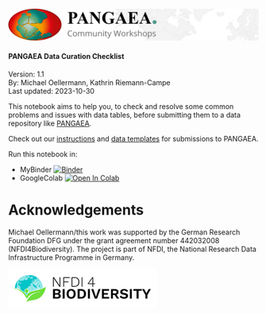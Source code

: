 ![PANGAEA Logo](../../banner.png)

#### PANGAEA Data Curation Checklist
Version: 1.1<br>
By: Michael Oellermann, Kathrin Riemann-Campe<br>
Last updated: 2023-10-30

This notebook aims to help you, to check and resolve some common problems and issues with data tables, before submitting them to a data repository like [PANGAEA](https://www.pangaea.de/submit/).

Check out our [instructions](https://wiki.pangaea.de/wiki/Data_submission) and [data templates](https://wiki.pangaea.de/wiki/Best_practice_manuals_and_templates) for submissions to PANGAEA.

Run this notebook in:
* MyBinder [![Binder](https://mybinder.org/badge_logo.svg)](https://mybinder.org/v2/git/https%3A%2F%2Fgitlab.gwdg.de%2Fjoerg.bruenecke1%2Fgfowinterschoolmo/HEAD)
* GoogleColab <a target="_blank" href="https://colab.research.google.com/github/pangaea-data-publisher/community-workshop-material/blob/master/Python/Data_curation_checklist/Data_curation_checklist.ipynb">
  <img src="https://colab.research.google.com/assets/colab-badge.svg" alt="Open In Colab"/>
</a>

# Acknowledgements

Michael Oellermann/this work was supported by the German Research Foundation DFG under the grant agreement number  442032008 (NFDI4Biodiversity). The project is part of NFDI, the National Research Data Infrastructure Programme in Germany.

<img src="./NFDI_4_Biodiversity___Logo_Positiv.png" width="300">
